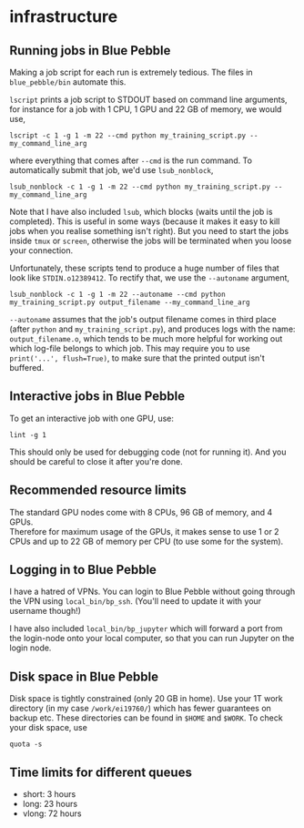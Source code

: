 # infrastructure

Running jobs in Blue Pebble
---------------

Making a job script for each run is extremely tedious.  The files in `blue_pebble/bin` automate this.

`lscript` prints a job script to STDOUT based on command line arguments, for instance for a job with 1 CPU, 1 GPU and 22 GB of memory, we would use,
```
lscript -c 1 -g 1 -m 22 --cmd python my_training_script.py --my_command_line_arg
```
where everything that comes after `--cmd` is the run command.
To automatically submit that job, we'd use `lsub_nonblock`,
```
lsub_nonblock -c 1 -g 1 -m 22 --cmd python my_training_script.py --my_command_line_arg
```
Note that I have also included `lsub`, which blocks (waits until the job is completed).  This is useful in some ways (because it makes it easy to kill jobs when you realise something isn't right).  But you need to start the jobs inside `tmux` or `screen`, otherwise the jobs will be terminated when you loose your connection.

Unfortunately, these scripts tend to produce a huge number of files that look like `STDIN.o12389412`.  To rectify that, we use the `--autoname` argument,
```
lsub_nonblock -c 1 -g 1 -m 22 --autoname --cmd python my_training_script.py output_filename --my_command_line_arg
```
`--autoname` assumes that the job's output filename comes in third place (after `python` and `my_training_script.py`), 
and produces logs with the name: `output_filename.o`, which tends to be much more helpful for working out which log-file
belongs to which job.  This may require you to use `print('...', flush=True)`, to make sure that the printed output isn't buffered.

Interactive jobs in Blue Pebble
---------------
To get an interactive job with one GPU, use:
```
lint -g 1
```
This should only be used for debugging code (not for running it).  And you should be careful to close it after you're done.

Recommended resource limits
----------
The standard GPU nodes come with 8 CPUs, 96 GB of memory, and 4 GPUs.  
Therefore for maximum usage of the GPUs, it makes sense to use 1 or 2 CPUs and up to 22 GB of memory per CPU (to use some for the system).

Logging in to Blue Pebble
-------
I have a hatred of VPNs.  You can login to Blue Pebble without going through the VPN using `local_bin/bp_ssh`. (You'll need to update it with your username though!)

I have also included `local_bin/bp_jupyter` which will forward a port from the login-node onto your local computer, so that you can run Jupyter on the login node.

Disk space in Blue Pebble
--------
Disk space is tightly constrained (only 20 GB in home).  Use your 1T work directory (in my case `/work/ei19760/`) which has fewer guarantees on backup etc.  These directories can be found in `$HOME` and `$WORK`.  To check your disk space, use
```
quota -s
```

Time limits for different queues
----
* short: 3 hours
* long: 23 hours
* vlong: 72 hours
